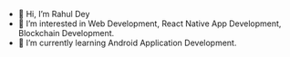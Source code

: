 - 👋 Hi, I’m Rahul Dey
- 👀 I’m interested in Web Development, React Native App Development, Blockchain Development.
- 🌱 I’m currently learning Android Application Development.
<!--- 
- 💞️ I’m looking to collaborate on ...
- 📫 How to reach me ...
--->
<!---
Rahul8320/Rahul8320 is a ✨ special ✨ repository because its `README.md` (this file) appears on your GitHub profile.
You can click the Preview link to take a look at your changes.
--->
